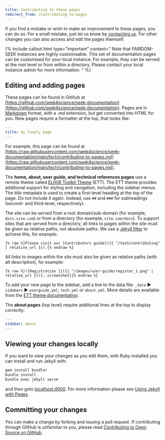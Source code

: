 ```yaml
---
title: Contributing to these pages
redirect_from: /contributing-to-pages
---
```



If you find a mistake or wish to make an improvement to these pages, you can do so. For a small mistake, just let us know by [contacting us](contacting-us). For other changes you can also access and edit the pages themself.

{% include callout.html type="important" content="
Note that FAIRDOM-SEEK instances are highly customisable.
This set of documentation pages can be customised for your local instance.
For example, they can be served at the root level or from within a directory.
Please contact your local instance admin for more information.
" %}

## Editing and adding pages

These pages can be found in GitHub at [https://github.com/seek4science/seek-documentation](https://github.com/seek4science/seek-documentation). Pages are in [Markdown](https://help.github.com/articles/markdown-basics/) format, with a _.md_ extension, but get converted into HTML for you.
New pages require a formatter at the top, that looks like:
```yaml
---
title: my lovely page
---
```

For example, this page can be found at [https://raw.githubusercontent.com/seek4science/seek-documentation/main/tech/contributing-to-pages.md](https://raw.githubusercontent.com/seek4science/seek-documentation/main/tech/contributing-to-pages.md).

The **home, about, user guide, and technical references pages** use a remote theme called [ELIXIR Toolkit Theme](https://elixir-belgium.github.io/elixir-toolkit-theme/) (ETT). The ETT theme provides additional support for styling and navigation, including the sidebar menus. The _title_ metadata is used to create a first-level heading at the top of the page. Do not include it again. Instead, use `##` and `###` for subheadings (second- and third-level, respectively).

The site can be served from a root domain/sub-domain (for example, `docs.site.com`) or from a directory (for example, `site.com/docs`). To support sites that are served from a directory, all links to pages within the site must be given as relative paths, not absolute paths. We use a [Jekyll filter](https://jekyllrb.com/docs/liquid/filters/) to achieve this, for example:
```
{% raw %}Please visit our [Contributors guide]({{ "/tech/contributing" | relative_url }}).{% endraw %}
```

All links to images within the site must also be given as relative paths (with alt description), for example:
```
{% raw %}![Registration 1]({{ "/images/user-guide/register_1.png" | relative_url }}){:.screenshot}{% endraw %}
```

To add your new page to the sidebar, add a line to the data file:
`_data` &#9658; `sidebars` &#9658; `userguide.yml`, `tech.yml` or  `about.yml`.
More details are available from the [ETT theme documentation](https://elixir-belgium.github.io/elixir-toolkit-theme/navigation_structures).

The **about pages** (top level) require additional lines at the top to display correctly:
```yaml
---
sidebar: about
---
```
## Viewing your changes locally

If you want to view your changes as you edit them, with Ruby installed you can install and run Jekyll with:

```sh
gem install bundler
bundle install
bundle exec jekyll serve
```
and then goto [localhost:4000](http://localhost:4000). For more information please see [Using Jekyll with Pages](https://help.github.com/articles/using-jekyll-with-pages/).

## Committing your changes

You can make a change by forking and issuing a pull request. If contributing through GitHub is unfamiliar to you, please read [Contributing to Open Source on GitHub](https://guides.github.com/activities/contributing-to-open-source/).
